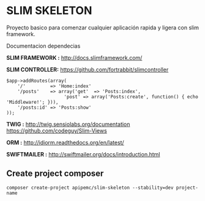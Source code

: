 SLIM SKELETON
=============

Proyecto basico para comenzar cualquier aplicación rapida y ligera con slim framework.

Documentacion dependecias

**SLIM FRAMEWORK :**  http://docs.slimframework.com/

**SLIM CONTROLLER:**  https://github.com/fortrabbit/slimcontroller

    $app->addRoutes(array(
        '/'         => 'Home:index'
        '/posts'    => array('get'  => 'Posts:index',
                         'post' => array('Posts:create', function() { echo 'Middleware!'; })),
        '/posts:id' => 'Posts:show'
    ));

**TWIG :**  http://twig.sensiolabs.org/documentation
			https://github.com/codeguy/Slim-Views

**ORM :**  http://idiorm.readthedocs.org/en/latest/

**SWIFTMAILER :** http://swiftmailer.org/docs/introduction.html


## Create project composer

`composer create-project apipemc/slim-skeleton --stability=dev project-name`
